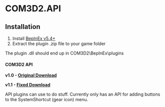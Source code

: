 # COM3D2.API

## Installation
1. Install [BepInEx v5.4+](https://github.com/BepInEx/BepInEx/releases)
2. Extract the plugin .zip file to your game folder

The plugin .dll should end up in COM3D2\BepInEx\plugins

#### COM3D2 API
**v1.0 - [Original Download](https://github.com/DeathWeasel1337/COM3D2_Plugins/releases/download/v3/COM3D2.API.v1.0.zip)**

**v1.1 - [Fixed Download](https://github.com/krypto5863/COM3D2.API/releases/tag/1.1)**

API plugins can use to do stuff. Currently only has an API for adding buttons to the SystemShortcut (gear icon) menu.
